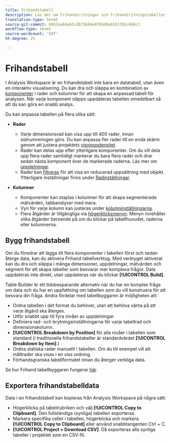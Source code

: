 ```yaml
---
title: Frihandstabell
description: Läs mer om frihandsritningar och frihandsritningstabeller
translation-type: tm+mt
source-git-commit: b952ea84a63cdb73684e8765dde6551785c0d6c1
workflow-type: tm+mt
source-wordcount: '537'
ht-degree: 2%

---
```



# Frihandstabell

I Analysis Workspace är en frihandstabell inte bara en datatabell, utan även en interaktiv visualisering. Du kan dra och släppa en kombination av [komponenter](https://docs.adobe.com/content/help/en/analytics/analyze/analysis-workspace/components/analysis-workspace-components.html) i rader och kolumner för att skapa en anpassad tabell för analysen. När varje komponent släpps uppdateras tabellen omedelbart så att du kan göra en snabb analys.

Du kan anpassa tabellen på flera olika sätt:

* **Rader**
   * Varje dimensionsrad kan visa upp till 400 rader, innan sidnumreringen görs. Du kan anpassa fler rader till en enda skärm genom att justera projektets [visningsdensitet](https://docs.adobe.com/content/help/en/analytics/analyze/analysis-workspace/build-workspace-project/view-density.html).
   * Rader kan delas upp efter ytterligare komponenter. Om du vill dela upp flera rader samtidigt markerar du bara flera rader och drar sedan nästa komponent över de markerade raderna. Läs mer om [uppdelningar](https://docs.adobe.com/content/help/en/analytics/analyze/analysis-workspace/components/dimensions/t-breakdown-fa.html).
   * Rader kan [filtreras](https://docs.adobe.com/content/help/en/analytics/analyze/analysis-workspace/visualizations/freeform-table/pagination-filtering-sorting.html) för att visa en reducerad uppsättning med objekt. Ytterligare inställningar finns under [Radinställningar](https://docs.adobe.com/content/help/en/analytics/analyze/analysis-workspace/visualizations/freeform-table/column-row-settings/table-settings.html).

* **Kolumner**
   * Komponenter kan staplas i kolumner för att skapa segmenterade mätvärden, tabbanalyser med mera.
   * Vyn för varje kolumn kan justeras under [kolumninställningarna](https://docs.adobe.com/content/help/en/analytics/analyze/analysis-workspace/build-workspace-project/column-row-settings/column-settings.html).
   * Flera åtgärder är tillgängliga via [högerklicksmenyn](https://docs.adobe.com/content/help/en/analytics-learn/tutorials/analysis-workspace/building-freeform-tables/using-the-right-click-menu.html). Menyn innehåller olika åtgärder beroende på om du klickar på tabellhuvudet, raderna eller kolumnerna.

## Bygg frihandstabell

Om du föredrar att lägga till flera komponenter i tabellen först och sedan återge data, kan du aktivera Frihand tabellverktyg. Med verktyget aktiverat kan du dra och släppa i många dimensioner, uppdelningar, mätvärden och segment för att skapa tabeller som besvarar mer komplexa frågor. Data uppdateras inte direkt, utan uppdateras när du klickar **[!UICONTROL Build]**.

Table Builder är ett tidsbesparande alternativ när du har en komplex fråga om data och du har en uppfattning om tabellen som du vill konstruera för att besvara din fråga. Andra fördelar med tabellbyggaren är möjligheten att:

* Ordna tabellen i det format du behöver, utan att behöva vänta på att varje åtgärd ska återges.
* Utför snabbt upp till fyra nivåer av uppdelningar.
* Definiera rad- och brytningsinställningarna för varje tabellrad och dimensionskolumn.
* **[!UICONTROL Breakdown by Position]** för alla nivåer i tabellen som standard (i traditionella frihandstabeller är standardvärdet **[!UICONTROL Breakdown by Item]**.)
* Ordna statiska rader manuellt i tabellen. Om du till exempel vill att måttrader ska visas i en viss ordning.
* Förhandsgranska tabellformatet innan du återger verkliga data.

Se hur Frihand tabellbyggaren fungerar [här](https://youtu.be/GUMWiJAmMGI).

## Exportera frihandstabelldata

Data i en frihandstabell kan kopieras från Analysis Workspace på några sätt:

* Högerklicka på tabellrubriken och välj **[!UICONTROL Copy to Clipboard]**. Den fullständiga (synliga) tabellen exporteras.
* Markera specifika celler i tabellen, högerklicka och markera **[!UICONTROL Copy to Clipboard]** eller använd snabbtangenten Ctrl + C.
* **[!UICONTROL Project > Download CSV]**. Då exporteras alla synliga tabeller i projektet som en CSV-fil.

